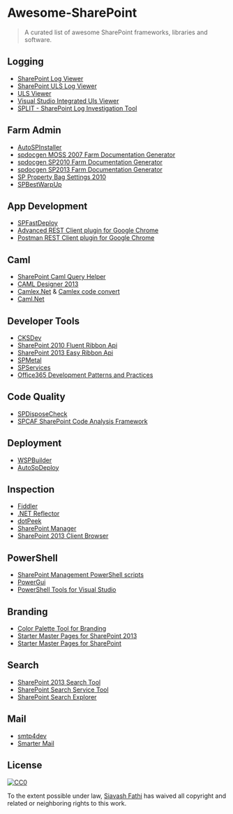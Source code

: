 # Awesome-SharePoint

> A curated list of awesome SharePoint frameworks, libraries and software.

## Logging
- [SharePoint Log Viewer](https://sharepointlogviewer.codeplex.com/)
- [SharePoint ULS Log Viewer](https://ulsviewer.codeplex.com/)
- [ULS Viewer](http://blogs.technet.com/b/wbaer/archive/2014/08/22/uls-viewing-like-a-boss-uls-viewer-is-now-available.aspx)
- [Visual Studio Integrated Uls Viewer](https://integrateduls.codeplex.com/)
- [SPLIT - SharePoint Log Investigation Tool](http://split.codeplex.com/)

## Farm Admin 
- [AutoSPInstaller](https://autospinstaller.codeplex.com/)
- [spdocgen MOSS 2007 Farm Documentation Generator](https://spdocgen.codeplex.com/)
- [spdocgen SP2010 Farm Documentation Generator](https://lekman.codeplex.com/releases/view/55953)
- [spdocgen SP2013 Farm Documentation Generator](https://github.com/siaf/SP15DocGen)
- [SP Property Bag Settings 2010](https://pbs2010.codeplex.com/)
- [SPBestWarpUp](https://spbestwarmup.codeplex.com/)

<!--- - SP Offline -->

## App Development
- [SPFastDeploy](http://visualstudiogallery.msdn.microsoft.com/9e03d0f5-f931-4125-a5d1-7c1529554fbd)
- [Advanced REST Client plugin for Google Chrome](https://chrome.google.com/webstore/detail/advanced-rest-client/hgmloofddffdnphfgcellkdfbfbjeloo?hl=en-US)
- [Postman REST Client plugin for Google Chrome](https://chrome.google.com/webstore/detail/postman-rest-client/fdmmgilgnpjigdojojpjoooidkmcomcm)

## Caml
- [SharePoint Caml Query Helper](https://spcamlqueryhelper.codeplex.com/)
- [CAML Designer 2013](http://www.camldesigner.com/)
- [Camlex.Net](https://camlex.codeplex.com/) & [Camlex code convert](http://camlex-online.org/)
- [Caml.Net](https://camldotnet.codeplex.com/)

## Developer Tools
- [CKSDev](http://cksdev.codeplex.com/)
- [SharePoint 2010 Fluent Ribbon Api](https://spribbon.codeplex.com/)
- [SharePoint 2013 Easy Ribbon Api](https://easyribbon.codeplex.com/)
- [SPMetal](http://msdn.microsoft.com/en-us/library/office/ee538255(v=office.14).aspx)
- [SPServices](https://spservices.codeplex.com/)
- [Office365 Development Patterns and Practices](https://github.com/OfficeDev/PnP)


## Code Quality
- [SPDisposeCheck](https://spdisposecheck2012.codeplex.com/)
- [SPCAF SharePoint Code Analysis Framework](http://www.spcaf.com/)

## Deployment
- [WSPBuilder](http://keutmann.blogspot.com/2009/12/wspbuilder-2010-beta.html)
- [AutoSpDeploy](https://autospdeploy.codeplex.com/)

## Inspection
- [Fiddler](http://www.fiddler2.com/fiddler2/)
- [.NET Reflector](http://www.reflector.net/)
- [dotPeek](http://www.jetbrains.com/decompiler/)
- [SharePoint Manager](http://spm.codeplex.com/)
- [SharePoint 2013 Client Browser](https://spcb.codeplex.com/)

## PowerShell
- [SharePoint Management PowerShell scripts](https://sharepointpsscripts.codeplex.com/)
- [PowerGui](http://powergui.org/downloads.jspa)
- [PowerShell Tools for Visual Studio](http://visualstudiogallery.msdn.microsoft.com/c9eb3ba8-0c59-4944-9a62-6eee37294597)

## Branding
- [Color Palette Tool for Branding](http://www.microsoft.com/en-us/download/details.aspx?id=38182)
- [Starter Master Pages for SharePoint 2013](https://startermasterpages.codeplex.com/releases/view/97062)
- [Starter Master Pages for SharePoint](https://startermasterpages.codeplex.com/)

## Search
- [SharePoint 2013 Search Tool](http://sp2013searchtool.codeplex.com/)
- [SharePoint Search Service Tool](https://sharepointsearchserv.codeplex.com/)
- [SharePoint Search Explorer](http://blogs.technet.com/cfs-filesystemfile.ashx/__key/telligent-evolution-components-attachments/01-7508-00-00-03-35-01-19/SearchExplorer.zip)

## Mail
- [smtp4dev](http://smtp4dev.codeplex.com/)
- [Smarter Mail](http://www.smartertools.com/free-editions.aspx)

## License

[![CC0](http://i.creativecommons.org/p/zero/1.0/88x31.png)](http://creativecommons.org/publicdomain/zero/1.0/)

To the extent possible under law, [Siavash Fathi](http://siavashf.com) has waived all copyright and related or neighboring rights to this work.